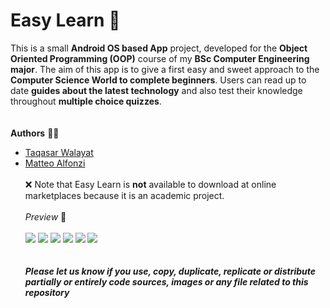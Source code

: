 # Easy Learn 📱
This is a small **Android OS based App** project, developed for the **Object Oriented Programming (OOP)** course of my **BSc Computer Engineering major**.
The aim of this app is to give a first easy and sweet approach to the **Computer Science World to complete beginners**. Users can read up to date **guides about the latest technology** and also test their knowledge throughout **multiple choice quizzes**.
\
\
\
**Authors** 👨‍💻
* [Taqasar Walayat](https://www.instagram.com/taqasar/)
* [Matteo Alfonzi](https://www.instagram.com/matteoalfonzi/)
\
\
❌ Note that Easy Learn is **not** available to download at online marketplaces because it is an academic project.
\
\
*Preview* 📸
\
\
![](screenshots/Splash.png)
![](screenshots/Sign%20Up.png)
![](screenshots/Home.png)
![](screenshots/Profile.png)
![](screenshots/Guides.png)
![](screenshots/Quizzes.png)
\
\
\
***Please let us know if you use, copy, duplicate, replicate or distribute partially or entirely code sources, images or any file related to this repository***
